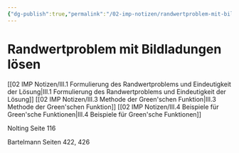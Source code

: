 ```yaml
---
{"dg-publish":true,"permalink":"/02-imp-notizen/randwertproblem-mit-bildladungen-loesen/"}
---
```


# Randwertproblem mit Bildladungen lösen
[[02 IMP Notizen/III.1 Formulierung des Randwertproblems und Eindeutigkeit der Lösung|III.1 Formulierung des Randwertproblems und Eindeutigkeit der Lösung]]
[[02 IMP Notizen/III.3 Methode der Green'schen Funktion|III.3 Methode der Green'schen Funktion]]
[[02 IMP Notizen/III.4 Beispiele für Green'sche Funktionen|III.4 Beispiele für Green'sche Funktionen]]

Nolting Seite 116

Bartelmann Seiten 422, 426